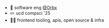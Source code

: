 * 🍯 software eng <a href="https://github.com/Orbx">@Orbx</a>
* ✏️ ucd compsci '25
* 👨‍💻 frontend tooling, apis, open source & infra
